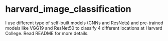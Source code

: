 # harvard_image_classification
I use different type of self-built models (CNNs and ResNets) and pre-trained models  like VGG19 and ResNet50 to classify 4 different locations at Harvard College. Read README for more details. 
